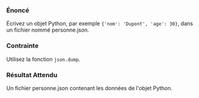### Énoncé 

Écrivez un objet Python, par exemple ```{'nom': 'Dupont', 'age': 30}```, dans un fichier nommé personne.json.

### Contrainte 

Utilisez la fonction ```json.dump```.

### Résultat Attendu 

Un fichier personne.json contenant les données de l'objet Python.